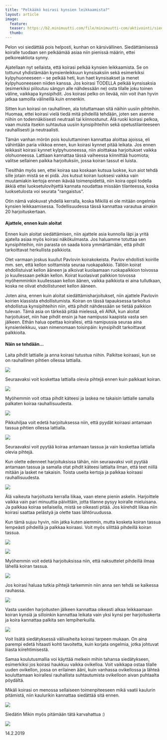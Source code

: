 ```yaml
---
title: "Pelkääkö koirasi kynsien leikkaamista?"
layout: article
image:
  feature:
  teaser: https://b2.minimuutti.com/file/minimuutti-com/aktivointi/siedattaminen-sheippaamalla/DS55752_-245px.jpg
  thumb:
---
```


Pelon voi siedättää pois helposti, kunhan on kärsivällinen. Siedättämisessä koiralle tuodaan sen pelkäämää asiaa niin pienissä määrin, ettei pelkoreaktiota synny.

Ajatellaan nyt sellaista, että koirasi pelkää kynsien leikkaamista. Se on tottunut yhdistämään kynsienleikkuun kynsisaksiin sekä esimerkiksi kylpyhuoneeseen – se pelkää heti, kun haet kynsisakset ja menet kylpyhuoneeseen niiden kanssa. Jos koirasi TODELLA pelkää kynsisaksia  (esimerkiksi piiloutuu sängyn alle nähdessään ne) ­osta tilalle joku toinen väline, vaikkapa kynsipihdit. Jos koirasi pelko on lievää, niin voit ihan hyvin jatkaa samoilla välineillä kuin ennenkin.

Sitten kun koirasi on rauhallinen, ala totuttamaan sitä näihin uusiin pihteihin. Huomaa, ettei koirasi vielä tiedä mitä pihdeillä tehdään, joten sen asenne niihin on todennäköisesti neutraali tai kiinnostunut. Älä ruoki koirasi pelkoa, vaan muista itsekin suhtautua uusiin kynsipihteihin sekä opetustilanteeseen rauhallisesti ja neutraalisti.

Tämän vanhan mörön pois kouluttaminen kannattaa aloittaa ajoissa, eli vähintään paria viikkoa ennen, kun koirasi kynnet pitää leikata. Jos ennen leikkasit koirasi kynnet kylpyhuoneessa, niin aloittakaa harjoitukset vaikka olohuoneessa. Lattiaan kannattaa tässä vaiheessa kiinnittää huomiota; valitse sellainen paikka harjoituksiin, jossa koiran tassut ei luista.

Tiesithän myös sen, ettei koiraa saa koskaan kutsua luokse, kun aiot tehdä sille jotain mistä se ei pidä. Jos kutsut koiran luoksesi vaikka vain muutamiakin kertoja ennen ikävää toimenpidettä, niin koira oppii todella äkkiä ettei luoksetulovihjettä kannata noudattaa missään tilanteessa, koska luoksetulosta voi seurata "rangaistus".

Otin nämä valokuvat yhdellä kerralla, koska Mikillä ei ole mitään ongelmia kynsien leikkaamisessa. Todellisuudessa tässä kannattaa varautua ainakin 20 harjoituskertaan.

#### Ajattele, ennen kuin aloitat

Ennen kuin aloitat siedättämisen, niin ajattele asia kunnolla läpi ja yritä ajatella asiaa myös koirasi näkökulmasta. Jos haluamme totuttaa sen kynsipihteihin, niin parasta on saada koira ymmärtämään, että pihdit tarkoittavat herkullista palkkiota.

Olet varmaan joskus kuullut Pavlovin koirakokeista. Pavlov ehdollisti koirille mm. sen, että kellon soittamista seuraa ruokapalkkio. Tällöin koirat ehdollistuivat kellon ääneen ja alkoivat kuolaamaan ruokapalkkion toivossa jo kuullessaan pelkän kellon. Koirat kuolasivat palkkion toivossa myöhemminkin kuullessaan kellon äänen, vaikka palkkiota ei aina tullutkaan, koska ne olivat ehdollistuneet kellon ääneen.

Joten aina, ennen kuin aloitat siedättämisharjoitukset, niin ajattele Pavlovin koirien klassista ehdollistumista. Koiran on tässä tapauksessa tarkoitus ehdollistua kynsipihteihin niin, että pihdit nähdessään se tietää palkkion tulevan. Tämä asia on tärkeää pitää mielessä, eli AINA, kun aloitat harjoitukset, niin hae pihdit ensin ja hae namipussi kaapista vasta sen jälkeen. Ethän halua opettaa koirallesi, että namipussia seuraa aina kynsienleikkuu, vaan nimenomaan toisinpäin: kynsipihdit tarkoittavat palkkioita.

#### Näin se tehdään...

Laita pihdit lattialle ja anna koirasi tutustua niihin. Palkitse koiraasi, kun se on rauhallinen pihtien ollessa lattialla. 

[![](https://b2.minimuutti.com/file/minimuutti-com/aktivointi/siedattaminen-sheippaamalla/DS55361-800px.jpg)](https://dl.dropboxusercontent.com/sh/ea1wtnz7z734o12/AACz4iWh2wTWA9lyZAv7xBuPa/aktivointi/siedattaminen-sheippaamalla/DS55361.jpg)

Seuraavaksi voit koskettaa lattialla olevia pihtejä ennen kuin palkkaat koiran.

[![](https://b2.minimuutti.com/file/minimuutti-com/aktivointi/siedattaminen-sheippaamalla/DS55368-800px.jpg)](https://dl.dropboxusercontent.com/sh/ea1wtnz7z734o12/AABvLAkYUvcQpt5QY0Z0XAjya/aktivointi/siedattaminen-sheippaamalla/DS55368.jpg)

Myöhemmin voit ottaa pihdit käteesi ja laskea ne takaisin lattialle samalla palkaten koiraa rauhallisuudesta. 

[![](https://b2.minimuutti.com/file/minimuutti-com/aktivointi/siedattaminen-sheippaamalla/DS55467-800px.jpg)](https://dl.dropboxusercontent.com/sh/ea1wtnz7z734o12/AABmRD88ZqG31IUDJFF0jGA9a/aktivointi/siedattaminen-sheippaamalla/DS55467.jpg)

Pikkuhiljaa voit edetä harjoituksessa niin, että pyydät koiraasi antamaan tassua pihtien ollessa lattialla.

[![](https://b2.minimuutti.com/file/minimuutti-com/aktivointi/siedattaminen-sheippaamalla/DS55485-800px.jpg)](https://dl.dropboxusercontent.com/sh/ea1wtnz7z734o12/AABui9-M21KQ_RrPaQDLgyf8a/aktivointi/siedattaminen-sheippaamalla/DS55485.jpg)

Seuraavaksi voit pyytää koiraa antamaan tassua ja vain koskettaa lattialla olevia pihtejä.

Kun olette edenneet harjoituksissa tähän, niin seuraavaksi voit pyytää antamaan tassua ja samalla otat pihdit käteesi lattialta ilman, että teet niillä mitään ja lasket ne takaisin. Toista useita kertoja ja palkkaa koiraasi rauhallisuudesta. 

[![](https://b2.minimuutti.com/file/minimuutti-com/aktivointi/siedattaminen-sheippaamalla/DS55613-800px.jpg)](https://dl.dropboxusercontent.com/sh/ea1wtnz7z734o12/AACGALsF7YgUFgaodM6d-r2ra/aktivointi/siedattaminen-sheippaamalla/DS55613.jpg)

Älä vaikeuta harjoitusta kerralla liikaa, vaan etene pienin askelin. Harjoittele vaikka vain pari minuuttia päivittäin, jotta tilanne pysyy koiralle mieluisana. Ja palkkaa koiraa sellaisella, mistä se oikeasti pitää. Jos kiirehdit liikaa niin koirasi saattaa pelästyä ja olette taas lähtöruudussa.

Kun tämä sujuu hyvin, niin jatka kuten aiemmin, mutta kosketa koiran tassua lempeästi pihdeillä ja palkkaa koiraasi. Voit myös silittää pihdeillä koiran tassua.

[![](https://b2.minimuutti.com/file/minimuutti-com/aktivointi/siedattaminen-sheippaamalla/DS55706-800px.jpg)](https://dl.dropboxusercontent.com/sh/ea1wtnz7z734o12/AAAwrJhXKDudquDKMHIP7C3ya/aktivointi/siedattaminen-sheippaamalla/DS55706.jpg)

[![](https://b2.minimuutti.com/file/minimuutti-com/aktivointi/siedattaminen-sheippaamalla/DS55829-800px.jpg)](https://dl.dropboxusercontent.com/sh/ea1wtnz7z734o12/AAC99niv-4H6KDzAWp4tqPqua/aktivointi/siedattaminen-sheippaamalla/DS55829.jpg)

Myöhemmin voit edetä harjoituksissa niin, että naksuttelet pihdeillä ilmaa lähellä koiran tassua.

[![](https://b2.minimuutti.com/file/minimuutti-com/aktivointi/siedattaminen-sheippaamalla/DS55712-800px.jpg)](https://dl.dropboxusercontent.com/sh/ea1wtnz7z734o12/AAAnMCfu_9R6EKJ6Z5XPqrU5a/aktivointi/siedattaminen-sheippaamalla/DS55712.jpg)

Jos koirasi haluaa tutkia pihtejä tarkemmin niin anna sen tehdä se kaikessa rauhassa.

[![](https://b2.minimuutti.com/file/minimuutti-com/aktivointi/siedattaminen-sheippaamalla/DS55732-800px.jpg)](https://dl.dropboxusercontent.com/sh/ea1wtnz7z734o12/AAAug8No4hlEUazgnJnuR1wua/aktivointi/siedattaminen-sheippaamalla/DS55732.jpg)

Vasta useiden harjoitusten jälkeen kannattaa oikeasti alkaa leikkaamaan koiran kynsiä ja silloinkin kannattaa leikata vain yksi kynsi per harjoituskerta ja koira kannattaa palkita sen lempiherkuilla.

[![](https://b2.minimuutti.com/file/minimuutti-com/aktivointi/siedattaminen-sheippaamalla/DS55752-800px.jpg)](https://dl.dropboxusercontent.com/sh/ea1wtnz7z734o12/AAA9K3H_lpnVMPRyNI0V1b8ma/aktivointi/siedattaminen-sheippaamalla/DS55752.jpg)

Voit lisätä siedätyksessä välivaiheita koirasi tarpeen mukaan. On aina parempi edetä hitaasti kohti tavoitetta, kuin korjata ongelmia, jotka johtuvat liiasta kiirehtimisestä.

Samaa koulutusmallia voi käyttää melkein mihin tahansa siedätykseen, esimerkiksi jos koirasi haukkuu vaikka ovikelloa. Voit vaikkapa ostaa tilalle uuden ovikellon, jossa on erilainen ääni, kuin vanhassa ovikellossa ja lähteä kouluttamaan koirallesi rauhallista suhtautumista ovikelloon aivan puhtaalta pöydältä.

Mikäli koirasi on menossa sellaiseen toimenpiteeseen mikä vaatii kaulurin pitämistä, niin kaulurikin kannattaa siedättää sitä ennen.

[![](https://b2.minimuutti.com/file/minimuutti-com/aktivointi/siedattaminen-sheippaamalla/DSC58327-800px.jpg)](https://dl.dropboxusercontent.com/sh/ea1wtnz7z734o12/AAB_yaFPJE1Qd_EKP5T3KwZ8a/aktivointi/siedattaminen-sheippaamalla/DSC58327.jpg)

Siedätin Mikin myös pitämään tätä karvahattua :)

[![](https://b2.minimuutti.com/file/minimuutti-com/aktivointi/siedattaminen-sheippaamalla/IMG29753-800px.jpg)](https://dl.dropboxusercontent.com/sh/ea1wtnz7z734o12/AACylf-rkESpk1M0Mi1TIGzSa/aktivointi/siedattaminen-sheippaamalla/IMG29753.jpg)

14.2.2019